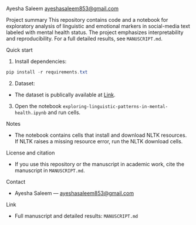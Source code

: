 Ayesha Saleem
ayeshasaleem853@gmail.com

Project summary
This repository contains code and a notebook for exploratory analysis of linguistic and emotional markers in social-media text labeled with mental health status. The project emphasizes interpretability and reproducibility. For a full  detailed results, see `MANUSCRIPT.md`.

Quick start

1. Install dependencies:

```powershell
pip install -r requirements.txt
```

2. Dataset:

- The dataset is publically available at [Link]().

3. Open the notebook `exploring-linguistic-patterns-in-mental-health.ipynb` and run cells. 

Notes
- The notebook contains cells that install and download NLTK resources. If NLTK raises a missing resource error, run the NLTK download cells.

License and citation
- If you use this repository or the manuscript in academic work, cite the manuscript in `MANUSCRIPT.md`.

Contact
- Ayesha Saleem — ayeshasaleem853@gmail.com

Link
- Full manuscript and detailed results: `MANUSCRIPT.md`